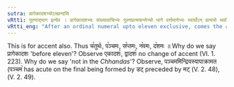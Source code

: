 ```yaml
---
sutra: प्रागेकादशभ्योऽच्छन्दसि
vRtti: पूरणाद्भाग इत्येव । प्रागेकादशभ्यः संख्यावाचिभ्यः पूरणप्रत्ययान्तेभ्यो भागे वर्त्तमानेभ्यः स्वार्थेऽन् प्रत्ययो भवति अच्छन्दसि विषये ॥
vRtti_eng: "After an ordinal numeral upto eleven exclusive, comes the affix अन्, the word retaining its denotation, when a 'part' is meant : but not so in the _Chhandas_."
---
```

This is for accent also. Thus च꣡तुर्थः, प꣡ञ्चमः, स꣡प्तमः, न꣡वमः, द꣡शमः ॥ Why do we say प्रागेकादशः 'before eleven'? Observe एकादशः꣡, द्वादशः꣡ no change of accent (VI. 1. 223). Why do we say 'not in the _Chhandas_'? Observe, पञ्चममिन्द्रियस्यापाक्रामत (पञ्चम꣡ has acute on the final being formed by डट् preceded by मट् (V. 2. 48), (V.  2. 49).
